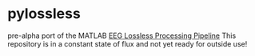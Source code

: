 # pylossless
pre-alpha port of the MATLAB [EEG Lossless Processing Pipeline](https://github.com/BUCANL/EEG-IP-L)
This repository is in a constant state of flux and not yet ready for outside use!
